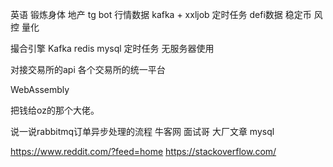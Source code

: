 
英语
锻炼身体
地产
tg bot
行情数据
kafka + xxljob 定时任务
defi数据
稳定币
风控
量化



撮合引擎
Kafka
redis
mysql
定时任务
无服务器使用


对接交易所的api
各个交易所的统一平台

WebAssembly

把钱给oz的那个大佬。

说一说rabbitmq订单异步处理的流程
牛客网
面试哥
大厂文章
mysql

https://www.reddit.com/?feed=home
https://stackoverflow.com/








